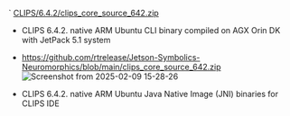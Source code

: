 `
[CLIPS/6.4.2/clips_core_source_642.zip](https://sourceforge.net/projects/clipsrules/files/CLIPS/6.4.2/clips_core_source_642.zip/download)

 - CLIPS 6.4.2. native ARM Ubuntu CLI binary compiled on AGX Orin DK with JetPack 5.1 system
 
 - https://github.com/rtrelease/Jetson-Symbolics-Neuromorphics/blob/main/clips_core_source_642.zip 
![Screenshot from 2025-02-09 15-28-26](https://github.com/user-attachments/assets/3af29976-7259-498d-a7de-2fc81150e119)


 - CLIPS 6.4.2. native ARM Ubuntu Java Native Image (JNI) binaries for CLIPS IDE
